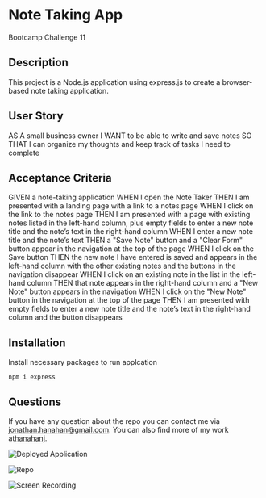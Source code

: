 # Note Taking App
Bootcamp Challenge 11

  ## Description
 This project is a Node.js application using express.js to create a browser-based note taking application.

 ## User Story
 AS A small business owner
I WANT to be able to write and save notes
SO THAT I can organize my thoughts and keep track of tasks I need to complete

## Acceptance Criteria
GIVEN a note-taking application
WHEN I open the Note Taker
THEN I am presented with a landing page with a link to a notes page
WHEN I click on the link to the notes page
THEN I am presented with a page with existing notes listed in the left-hand column, plus empty fields to enter a new note title and the note’s text in the right-hand column
WHEN I enter a new note title and the note’s text
THEN a "Save Note" button and a "Clear Form" button appear in the navigation at the top of the page
WHEN I click on the Save button
THEN the new note I have entered is saved and appears in the left-hand column with the other existing notes and the buttons in the navigation disappear
WHEN I click on an existing note in the list in the left-hand column
THEN that note appears in the right-hand column and a "New Note" button appears in the navigation
WHEN I click on the "New Note" button in the navigation at the top of the page
THEN I am presented with empty fields to enter a new note title and the note’s text in the right-hand column and the button disappears


## Installation
  Install necessary packages to run applcation
  
  ````
  npm i express
  
  ````

  ## Questions
  If you have any question about the repo you can contact me via jonathan.hanahan@gmail.com.
  You can also find more of my work at[hanahanj](https://github.com/hanahanj).

![Deployed Application](https://note-taker-app-m5k2.onrender.com/)

![Repo](https://github.com/hanahanj/SVG-Logo-Maker)

![Screen Recording](https://drive.google.com/file/d/1-OgV1D4V5DVH2SQ0f0izWCqO9-LJ3xsJ/view)
